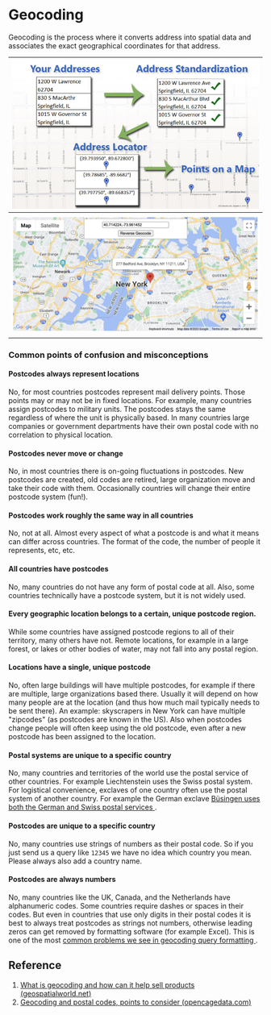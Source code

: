 # Geocoding

Geocoding is the process where it converts address into spatial data and associates the exact geographical coordinates for that address.

| ![geocoding_001](../imgs/geocoding_001.jpg) |
| ------------------------------------------- |
|                                             |
| ![geocoding_002](../imgs/geocoding_002.png) |
|                                             |

### Common points of confusion and misconceptions



#### Postcodes always represent locations



No, for most countries postcodes represent mail delivery points. Those points may or may not be in fixed locations. For example, many countries assign postcodes to military units. The postcodes stays the same regardless of where the unit is physically based. In many countries large companies or government departments have their own postal code with no correlation to physical location.



#### Postcodes never move or change



No, in most countries there is on-going fluctuations in postcodes. New postcodes are created, old codes are retired, large organization move and take their code with them. Occasionally countries will change their entire postcode system (fun!).



#### Postcodes work roughly the same way in all countries



No, not at all. Almost every aspect of what a postcode is and what it means can differ across countries. The format of the code, the number of people it represents, etc, etc.



#### All countries have postcodes



No, many countries do not have any form of postal code at all. Also, some countries technically have a postcode system, but it is not widely used.



#### Every geographic location belongs to a certain, unique postcode region.



While some countries have assigned postcode regions to all of their territory, many others have not. Remote locations, for example in a large forest, or lakes or other bodies of water, may not fall into any postal region.



#### Locations have a single, unique postcode



No, often large buildings will have multiple postcodes, for example if there are multiple, large organizations based there. Usually it will depend on how many people are at the location (and thus how much mail typically needs to be sent there). An example: skyscrapers in New York can have multiple "zipcodes" (as postcodes are known in the US). Also when postcodes change people will often keep using the old postcode, even after a new postcode has been assigned to the location.



#### Postal systems are unique to a specific country



No, many countries and territories of the world use the postal service of other countries. For example Liechtenstein uses the Swiss postal system. For logistical convenience, exclaves of one country often use the postal system of another country. For example the German exclave [Büsingen uses both the German and Swiss postal services ](https://en.wikipedia.org/wiki/Büsingen_am_Hochrhein#Postal_services).



#### Postcodes are unique to a specific country



No, many countries use strings of numbers as their postal code. So if you just send us a query like `12345` we have no idea which country you mean. Please always also add a country name.



#### Postcodes are always numbers



No, many countries like the UK, Canada, and the Netherlands have alphanumeric codes. Some countries require dashes or spaces in their codes. But even in countries that use only digits in their postal codes it is best to always treat postcodes as strings not numbers, otherwise leading zeros can get removed by formatting software (for example Excel). This is one of the most [common problems we see in geocoding query formatting ](https://opencagedata.com/guides/how-to-format-your-geocoding-query).

## Reference

1. [What is geocoding and how can it help sell products (geospatialworld.net)](https://www.geospatialworld.net/blogs/what-is-geocoding-and-how-can-it-help-sell-products/)
2. [Geocoding and postal codes, points to consider (opencagedata.com)](https://opencagedata.com/guides/how-to-think-about-postcodes-and-geocoding)
